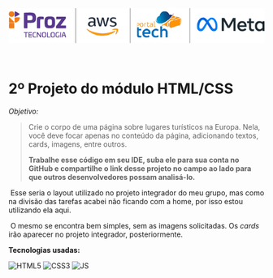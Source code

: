 ![](https://github.com/maketshu/proz_turismo_prototipo/blob/main/logoproz.png)

​				

# 2º Projeto do módulo HTML/CSS



*Objetivo:*

> Crie o corpo de uma página sobre lugares turísticos na Europa. Nela, você deve focar apenas no conteúdo da página, adicionando textos, cards, imagens, entre outros. 
>
> **Trabalhe esse código em seu IDE, suba ele para sua conta no GitHub e compartilhe o link desse projeto no campo ao lado para que outros desenvolvedores possam analisá-lo.**



​				Esse seria o  layout utilizado no projeto integrador do meu grupo, mas como na divisão das tarefas acabei não ficando com a home, por isso estou utilizando ela aqui.

​				O mesmo se encontra bem simples, sem as imagens solicitadas. Os *cards* irão aparecer no projeto integrador, posteriormente.



**Tecnologias usadas:**

<div style="display: inline_block" >
    <img aling="center" alt="HTML5" src="https://img.shields.io/badge/HTML5-E34F26?style=for-the-badge&logo=html5&logoColor=white" />
    <img aling="center" alt="CSS3" src="https://img.shields.io/badge/CSS3-1572B6?style=for-the-badge&logo=css3&logoColor=white" />
    <img aling="center" alt="JS" src="https://img.shields.io/badge/JavaScript-F7DF1E?style=for-the-badge&logo=javascript&logoColor=black" />

